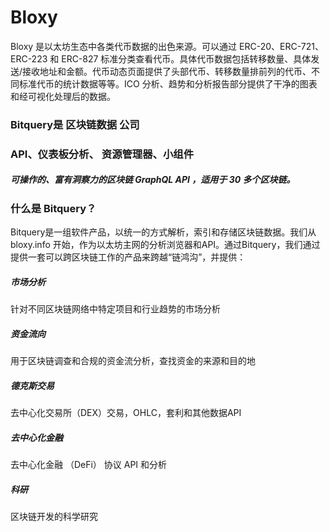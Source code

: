 # Bloxy

Bloxy 是以太坊生态中各类代币数据的出色来源。可以通过 ERC-20、ERC-721、ERC-223 和 ERC-827 标准分类查看代币。具体代币数据包括转移数量、具体发送/接收地址和金额。代币动态页面提供了头部代币、转移数量排前列的代币、不同标准代币的统计数据等等。ICO 分析、趋势和分析报告部分提供了干净的图表和经可视化处理后的数据。

###  Bitquery是 区块链数据 公司

### API、仪表板分析、 资源管理器、小组件

##### 可操作的、富有洞察力的区块链 GraphQL API ，适用于 30 多个区块链。

### 什么是 Bitquery？

Bitquery是一组软件产品，以统一的方式解析，索引和存储区块链数据。我们从 bloxy.info 开始，作为以太坊主网的分析浏览器和API。通过Bitquery，我们通过提供一套可以跨区块链工作的产品来跨越“链鸿沟”，并提供：

##### 市场分析

针对不同区块链网络中特定项目和行业趋势的市场分析

##### 资金流向

用于区块链调查和合规的资金流分析，查找资金的来源和目的地

##### 德克斯交易

去中心化交易所（DEX）交易，OHLC，套利和其他数据API

##### 去中心化金融

去中心化金融 （DeFi） 协议 API 和分析

##### 科研

区块链开发的科学研究
